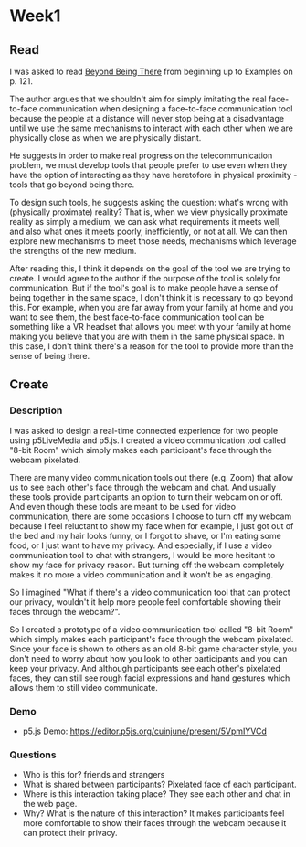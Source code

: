 # Week1

## Read

I was asked to read [Beyond Being There](https://drive.google.com/file/d/1l-CKW7vFTfFZ9nTiW5YW0xiD55KzOzWj/view?usp=sharing) from beginning up to Examples on p. 121.

The author argues that we shouldn't aim for simply imitating the real face-to-face communication when designing a face-to-face communication tool because the people at a distance will never stop being at a disadvantage until we use the same mechanisms to interact with each other when we are physically close as when we are physically distant.

He suggests in order to make real progress on the telecommunication problem, we must develop tools that people prefer to use even when they have the option of interacting as they have heretofore in physical proximity - tools that go beyond being there.

To design such tools, he suggests asking the question: what's wrong with (physically proximate) reality? That is, when we view physically proximate reality as simply a medium, we can ask what requirements it meets well, and also what ones it meets poorly, inefficiently, or not at all. We can then explore new mechanisms to meet those needs, mechanisms which leverage the strengths of the new medium.

After reading this, I think it depends on the goal of the tool we are trying to create. I would agree to the author if the purpose of the tool is solely for communication. But if the tool's goal is to make people have a sense of being together in the same space, I don't think it is necessary to go beyond this. For example, when you are far away from your family at home and you want to see them, the best face-to-face communication tool can be something like a VR headset that allows you meet with your family at home making you believe that you are with them in the same physical space. In this case, I don't think there's a reason for the tool to provide more than the sense of being there.


## Create

### Description

I was asked to design a real-time connected experience for two people using p5LiveMedia and p5.js. I created a video communication tool called "8-bit Room" which simply makes each participant's face through the webcam pixelated.

There are many video communication tools out there (e.g. Zoom) that allow us to see each other's face through the webcam and chat. And usually these tools provide participants an option to turn their webcam on or off. And even though these tools are meant to be used for video communication, there are some occasions I choose to turn off my webcam because I feel reluctant to show my face when for example, I just got out of the bed and my hair looks funny, or I forgot to shave, or I'm eating some food, or I just want to have my privacy. And especially, if I use a video communication tool to chat with strangers, I would be more hesitant to show my face for privacy reason. But turning off the webcam completely makes it no more a video communication and it won't be as engaging.

So I imagined "What if there's a video communication tool that can protect our privacy, wouldn't it help more people feel comfortable showing their faces through the webcam?".

So I created a prototype of a video communication tool called "8-bit Room" which simply makes each participant's face through the webcam pixelated. Since your face is shown to others as an old 8-bit game character style, you don't need to worry about how you look to other participants and you can keep your privacy. And although participants see each other's pixelated faces, they can still see rough facial expressions and hand gestures which allows them to still video communicate.


### Demo

* p5.js Demo: https://editor.p5js.org/cuinjune/present/5VpmIYVCd


### Questions

* Who is this for? 
    friends and strangers
* What is shared between participants?
    Pixelated face of each participant.
* Where is this interaction taking place? 
    They see each other and chat in the web page.
* Why?  What is the nature of this interaction? 
    It makes participants feel more comfortable to show their faces through the webcam because it can protect their privacy.

